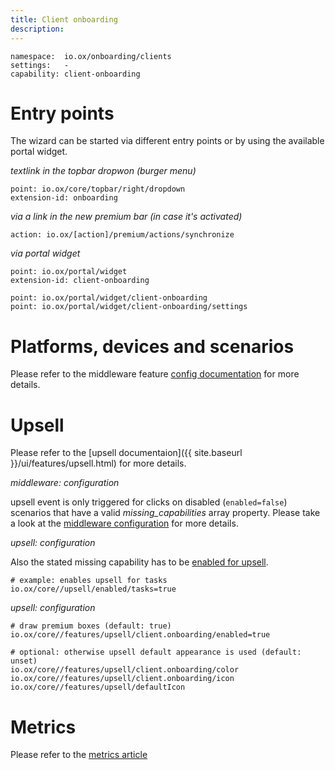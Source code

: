 ```yaml
---
title: Client onboarding
description:
---
```


```
namespace:  io.ox/onboarding/clients
settings:   -
capability: client-onboarding
```

# Entry points

The wizard can be started via different entry points or by using the available portal widget.

_textlink in the topbar dropwon (burger menu)_

```
point: io.ox/core/topbar/right/dropdown
extension-id: onboarding
```

_via a link in the new premium bar (in case it's activated)_

```
action: io.ox/[action]/premium/actions/synchronize
```

_via portal widget_

```
point: io.ox/portal/widget
extension-id: client-onboarding

point: io.ox/portal/widget/client-onboarding
point: io.ox/portal/widget/client-onboarding/settings
```

# Platforms, devices and scenarios

Please refer to the middleware feature [config documentation](https://oxpedia.org/wiki/index.php?title=AppSuite:Client_Onboarding) for more details.

# Upsell

Please refer to the [upsell documentaion]({{ site.baseurl }}/ui/features/upsell.html) for more details.

_middleware: configuration_

upsell event is only triggered for clicks on disabled (`enabled=false`) scenarios that have a valid *missing_capabilities* array property. Please take a look at the [middleware configuration](https://oxpedia.org/wiki/index.php?title=AppSuite:Client_Onboarding#Onboarding_providers) for more details.

_upsell: configuration_

Also the stated missing capability has to be [enabled for upsell](https://documentation.open-xchange.com/latest/ui/features/upsell.html#enable-upsell).

```
# example: enables upsell for tasks
io.ox/core//upsell/enabled/tasks=true
```

_upsell: configuration_

```
# draw premium boxes (default: true)
io.ox/core//features/upsell/client.onboarding/enabled=true
```

```
# optional: otherwise upsell default appearance is used (default: unset)
io.ox/core//features/upsell/client.onboarding/color
io.ox/core//features/upsell/client.onboarding/icon
io.ox/core//features/upsell/defaultIcon
```

# Metrics

Please refer to the [metrics article](https://documentation.open-xchange.com/latest/ui/features/metrics/09-events.html)
